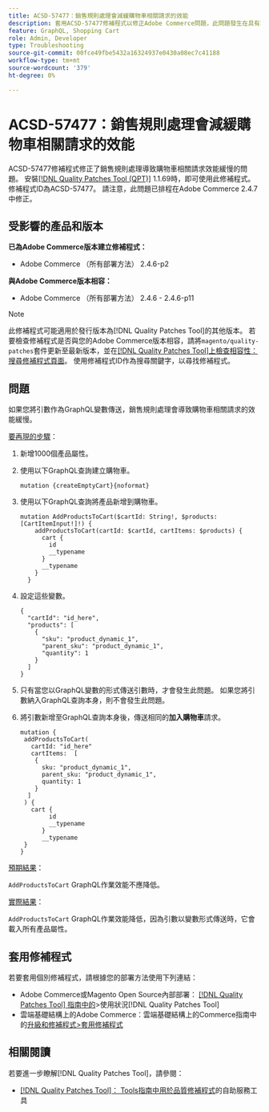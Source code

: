 ```yaml
---
title: ACSD-57477：銷售規則處理會減緩購物車相關請求的效能
description: 套用ACSD-57477修補程式以修正Adobe Commerce問題，此問題發生在具有許多可用產品屬性（例如1000個屬性）的專案中，當使用變數執行AddProductsToCart GraphQL作業時，Commerce會嘗試載入所有這些產品屬性，並導致AddProductsToCart GraphQL作業發生效能緩慢問題。
feature: GraphQL, Shopping Cart
role: Admin, Developer
type: Troubleshooting
source-git-commit: 00fce49fbe5432a16324937e0430a08ec7c41188
workflow-type: tm+mt
source-wordcount: '379'
ht-degree: 0%

---
```



# ACSD-57477：銷售規則處理會減緩購物車相關請求的效能

ACSD-57477修補程式修正了銷售規則處理導致購物車相關請求效能緩慢的問題。 安裝[[!DNL Quality Patches Tool (QPT)]](/help/tools/quality-patches-tool/quality-patches-tool-to-self-serve-quality-patches.md) 1.1.69時，即可使用此修補程式。 修補程式ID為ACSD-57477。 請注意，此問題已排程在Adobe Commerce 2.4.7中修正。

## 受影響的產品和版本

**已為Adobe Commerce版本建立修補程式：**

* Adobe Commerce （所有部署方法） 2.4.6-p2

**與Adobe Commerce版本相容：**

* Adobe Commerce （所有部署方法） 2.4.6 - 2.4.6-p11

>[!NOTE]
>
>此修補程式可能適用於發行版本為[!DNL Quality Patches Tool]的其他版本。 若要檢查修補程式是否與您的Adobe Commerce版本相容，請將`magento/quality-patches`套件更新至最新版本，並在[[!DNL Quality Patches Tool]上檢查相容性：搜尋修補程式頁面](https://experienceleague.adobe.com/tools/commerce-quality-patches/index.html?lang=zh-Hant)。 使用修補程式ID作為搜尋關鍵字，以尋找修補程式。

## 問題

如果您將引數作為GraphQL變數傳送，銷售規則處理會導致購物車相關請求的效能緩慢。

<u>要再現的步驟</u>：

1. 新增1000個產品屬性。
1. 使用以下GraphQL查詢建立購物車。

   ```
   mutation {createEmptyCart}{noformat}
   ```

1. 使用以下GraphQL查詢將產品新增到購物車。

   ```
   mutation AddProductsToCart($cartId: String!, $products: [CartItemInput!]!) {
       addProductsToCart(cartId: $cartId, cartItems: $products) {
         cart {
           id
           __typename
         }
         __typename
       }
     }
   ```

1. 設定這些變數。

   ```
   {
     "cartId": "id_here",
     "products": [
       {
         "sku": "product_dynamic_1",
         "parent_sku": "product_dynamic_1",
         "quantity": 1
       }
     ]
   }
   ```

1. 只有當您以GraphQL變數的形式傳送引數時，才會發生此問題。 如果您將引數納入GraphQL查詢本身，則不會發生此問題。
1. 將引數新增至GraphQL查詢本身後，傳送相同的&#x200B;**加入購物車**&#x200B;請求。

   ```
   mutation {
    addProductsToCart(
      cartId: "id_here"
      cartItems:  [
       {
         sku: "product_dynamic_1",
         parent_sku: "product_dynamic_1",
         quantity: 1
       }
     ]
    ) {
      cart {
           id
           __typename
         }
         __typename
    }
   }
   ```

<u>預期結果</u>：

`AddProductsToCart` GraphQL作業效能不應降低。

<u>實際結果</u>：

`AddProductsToCart` GraphQL作業效能降低，因為引數以變數形式傳送時，它會載入所有產品屬性。

## 套用修補程式

若要套用個別修補程式，請根據您的部署方法使用下列連結：

* Adobe Commerce或Magento Open Source內部部署： [[!DNL Quality Patches Tool] 指南中的](/help/tools/quality-patches-tool/usage.md)>使用狀況[!DNL Quality Patches Tool]
* 雲端基礎結構上的Adobe Commerce：雲端基礎結構上的Commerce指南中的[升級和修補程式>套用修補程式](https://experienceleague.adobe.com/docs/commerce-cloud-service/user-guide/develop/upgrade/apply-patches.html?lang=zh-Hant)

## 相關閱讀

若要進一步瞭解[!DNL Quality Patches Tool]，請參閱：

* [[!DNL Quality Patches Tool]： Tools指南中用於品質修補程式](/help/tools/quality-patches-tool/quality-patches-tool-to-self-serve-quality-patches.md)的自助服務工具
